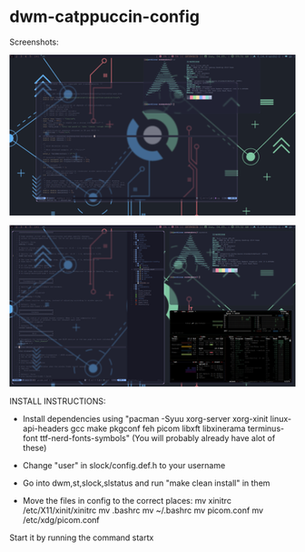 # dwm-catppuccin-config

Screenshots:

![floating.png](https://github.com/chicken-transfer4/dwm-catppuccin-config/blob/main/screenshots/floating.png?raw=true)

![tiling.png](https://github.com/chicken-transfer4/dwm-catppuccin-config/blob/main/screenshots/tiling.png?raw=true)

INSTALL INSTRUCTIONS: 
* Install dependencies using "pacman -Syuu xorg-server xorg-xinit linux-api-headers gcc make pkgconf feh picom libxft libxinerama terminus-font ttf-nerd-fonts-symbols" (You will probably already have alot of these)

* Change "user" in slock/config.def.h to your username 

* Go into dwm,st,slock,slstatus and run "make clean install" in them

* Move the files in config to the correct places:
mv xinitrc /etc/X11/xinit/xinitrc
mv .bashrc mv ~/.bashrc
mv picom.conf mv /etc/xdg/picom.conf

Start it by running the command startx
